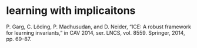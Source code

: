 # learning with implicaitons

P. Garg, C. Löding, P. Madhusudan, and D. Neider, “ICE: A robust framework for
learning invariants,” in CAV 2014, ser. LNCS, vol. 8559. Springer, 2014, pp.
69–87. 


